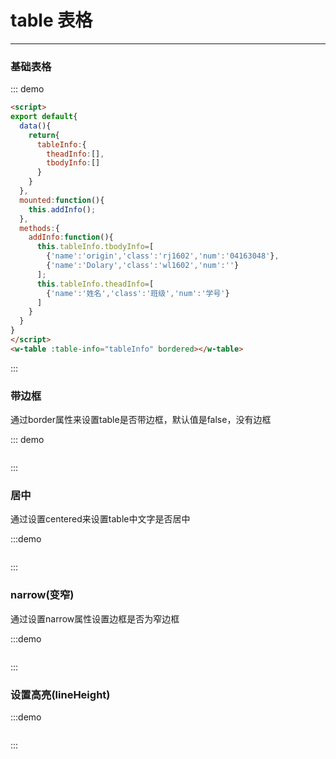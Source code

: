 # table 表格
---
<script>
export default{
  data(){
    return{
      tableInfo:{
        theadInfo:[],
        tbodyInfo:[]
      }
    }
  },
  mounted:function(){
    this.addInfo();
  },
  methods:{
    addInfo:function(){
      this.tableInfo.tbodyInfo=[
        {'name':'origin','class':'rj1602','num':'04163048'},
        {'name':'Dolary','class':'wl1602','num':''}
      ];
      this.tableInfo.theadInfo=[
        {'name':'姓名','class':'班级','num':'学号'}
      ]
    }
  }
}
</script>
### 基础表格
<div class="demo-block">
  <w-table :tableInfo="tableInfo"></w-table>
</div>

::: demo
```html
<script>
export default{
  data(){
    return{
      tableInfo:{
        theadInfo:[],
        tbodyInfo:[]
      }
    }
  },
  mounted:function(){
    this.addInfo();
  },
  methods:{
    addInfo:function(){
      this.tableInfo.tbodyInfo=[
        {'name':'origin','class':'rj1602','num':'04163048'},
        {'name':'Dolary','class':'wl1602','num':''}
      ];
      this.tableInfo.theadInfo=[
        {'name':'姓名','class':'班级','num':'学号'}
      ]
    }
  }
}
</script>
<w-table :table-info="tableInfo" bordered></w-table>
```
:::

### 带边框
通过border属性来设置table是否带边框，默认值是false，没有边框

<div class="demo-block">
  <w-table :table-info="tableInfo" bordered></w-table>
</div>

::: demo
```html

```
:::

### 居中
通过设置centered来设置table中文字是否居中

<div class="demo-block">
  <div style="width:300px;">
    <w-table :table-info="tableInfo" bordered centered></w-table>
  </div>
</div>

:::demo
```html
```
:::

### narrow(变窄)

通过设置narrow属性设置边框是否为窄边框

<div class="demo-block">
  <w-table :table-info="tableInfo" bordered narrowed centered></w-table>
</div>

:::demo
```html

```
:::

### 设置高亮(lineHeight)
<div class="demo-block">
  <w-table :table-info="tableInfo" bordered lineHeight></w-table>
</div>

:::demo
```html

```
:::
